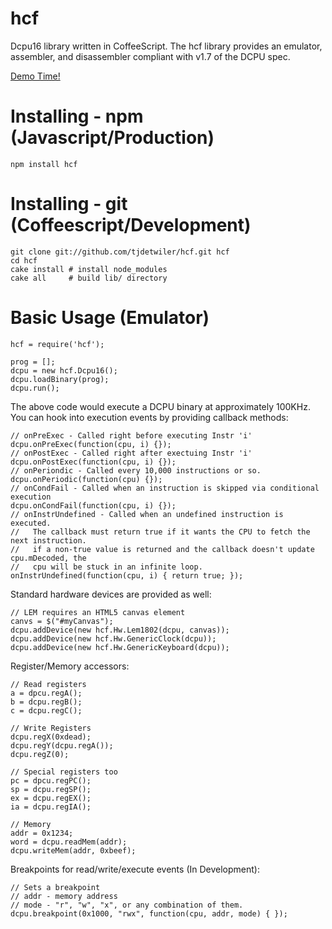 hcf
===

Dcpu16 library written in CoffeeScript. The hcf library provides an emulator,
assembler, and disassembler compliant with v1.7 of the DCPU spec.

[Demo Time!](http://tjdetwiler.github.com/hcf/)

# Installing - npm (Javascript/Production)
    npm install hcf

# Installing - git (Coffeescript/Development)
    git clone git://github.com/tjdetwiler/hcf.git hcf
    cd hcf
    cake install # install node_modules
    cake all     # build lib/ directory
    
# Basic Usage (Emulator)

    hcf = require('hcf');
  
    prog = [];
    dcpu = new hcf.Dcpu16();
    dcpu.loadBinary(prog);
    dcpu.run();

The above code would execute a DCPU binary at approximately 100KHz.
You can hook into execution events by providing callback methods:

    // onPreExec - Called right before executing Instr 'i'
    dcpu.onPreExec(function(cpu, i) {});
    // onPostExec - Called right after exectuing Instr 'i'
    dcpu.onPostExec(function(cpu, i) {});
    // onPeriondic - Called every 10,000 instructions or so.
    dcpu.onPeriodic(function(cpu) {});
    // onCondFail - Called when an instruction is skipped via conditional execution
    dcpu.onCondFail(function(cpu, i) {});
    // onInstrUndefined - Called when an undefined instruction is executed.
    //   The callback must return true if it wants the CPU to fetch the next instruction.
    //   if a non-true value is returned and the callback doesn't update cpu.mDecoded, the
    //   cpu will be stuck in an infinite loop.
    onInstrUndefined(function(cpu, i) { return true; });

Standard hardware devices are provided as well:

    // LEM requires an HTML5 canvas element
    canvs = $("#myCanvas");
    dcpu.addDevice(new hcf.Hw.Lem1802(dcpu, canvas));
    dcpu.addDevice(new hcf.Hw.GenericClock(dcpu));
    dcpu.addDevice(new hcf.Hw.GenericKeyboard(dcpu));

Register/Memory accessors:

    // Read registers
    a = dpcu.regA();
    b = dcpu.regB();
    c = dcpu.regC();
  
    // Write Registers
    dcpu.regX(0xdead);
    dcpu.regY(dcpu.regA());
    dcpu.regZ(0);
    
    // Special registers too
    pc = dpcu.regPC();
    sp = dcpu.regSP();
    ex = dcpu.regEX();
    ia = dcpu.regIA();
    
    // Memory
    addr = 0x1234;
    word = dcpu.readMem(addr);
    dcpu.writeMem(addr, 0xbeef);
    
Breakpoints for read/write/execute events (In Development):

    // Sets a breakpoint
    // addr - memory address
    // mode - "r", "w", "x", or any combination of them.
    dcpu.breakpoint(0x1000, "rwx", function(cpu, addr, mode) { });
